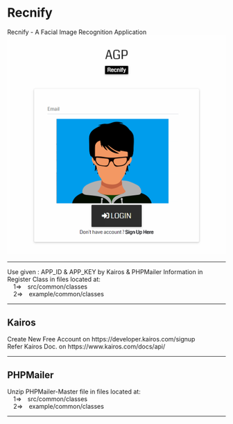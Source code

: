 # Recnify
Recnify - A Facial Image Recognition Application
![alt text](https://github.com/adi987123/Recnify/blob/master/images/git-main.jpg)
<hr>
Use given : APP_ID & APP_KEY by Kairos & PHPMailer Information in Register Class in files located at:<br>
&emsp;1=>&emsp;src/common/classes<br>
&emsp;2=>&emsp;example/common/classes
<hr>
<h2>Kairos</h2>
Create New Free Account on https://developer.kairos.com/signup<br>
Refer Kairos Doc. on https://www.kairos.com/docs/api/
<hr>
<h2>PHPMailer</h2>
Unzip PHPMailer-Master file
in files located at:<br>
&emsp;1=>&emsp;src/common/classes<br>
&emsp;2=>&emsp;example/common/classes
<hr>
